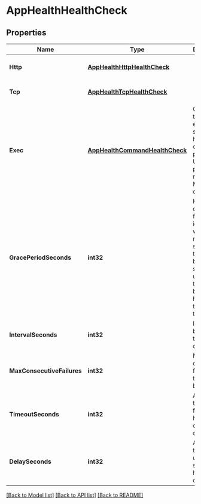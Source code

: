 # AppHealthHealthCheck

## Properties
Name | Type | Description | Notes
------------ | ------------- | ------------- | -------------
**Http** | [**AppHealthHttpHealthCheck**](app.health.HttpHealthCheck.md) |  | [optional] [default to null]
**Tcp** | [**AppHealthTcpHealthCheck**](app.health.TcpHealthCheck.md) |  | [optional] [default to null]
**Exec** | [**AppHealthCommandHealthCheck**](app.health.CommandHealthCheck.md) | Command that executes some health check process. Use with pods requires Mesos v1.2 or higher.  | [optional] [default to null]
**GracePeriodSeconds** | **int32** | Health check failures are ignored within this number of seconds of the task being started or until the task becomes healthy for the first time.  | [optional] [default to 300]
**IntervalSeconds** | **int32** | Interval between the health checks | [optional] [default to 60]
**MaxConsecutiveFailures** | **int32** | Number of consecutive failures until the task will be killed | [optional] [default to 3]
**TimeoutSeconds** | **int32** | Amount of time to wait for the health check to complete. | [optional] [default to 20]
**DelaySeconds** | **int32** | Amount of time to wait until starting the health checks. | [optional] [default to 15]

[[Back to Model list]](../README.md#documentation-for-models) [[Back to API list]](../README.md#documentation-for-api-endpoints) [[Back to README]](../README.md)


